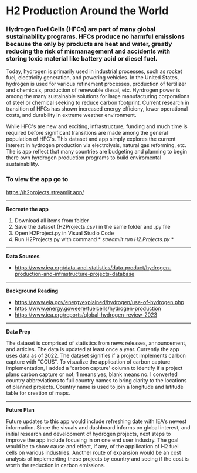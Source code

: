 # H2 Production Around the World
### Hydrogen Fuel Cells (HFCs) are part of many global sustainability programs. HFCs produce no harmful emissions because the only by products are heat and water, greatly reducing the risk of mismanagement and accidents with storing toxic material like battery acid or diesel fuel. 

Today, hydrogen is primarily used in industrial processes, such as rocket fuel, electricity generation, and powering vehicles. In the United States, hydrogen is used for various refinement processes, production of fertilizer and chemicals, production of renewable diesal, etc. Hyrdrogen power is among the many sustainable solutions for large manufacturing corporations of steel or chemical seeking to reduce carbon footprint. Current research in transition of HFCs has shown increased energy efficieny, lower operational costs, and durability in extreme weather environment. 

While HFC's are new and exciting, infrastructure, funding and much time is required before significant transitions are made among the general population of HFC's. This dataset and app simply explores the current interest in hydrogen production via electrolysis, natural gas reforming, etc. The is app reflect that many countries are budgeting and planning to begin there own hyrdrogen production programs to build enviromental sustainability. 

### To view the app go to ### 
https://h2projects.streamlit.app/
____________________________________________________________________________________________________________
**Recreate the app**
1. Download all items from folder
2. Save the dataset (H2Projects.csv) in the same folder and .py file
3. Open H2Project.py in Visual Studio Code
4. Run H2Projects.py with command * *streamlit run H2.Projects.py* *
____________________________________________________________________________________________________________
**Data Sources**
- https://www.iea.org/data-and-statistics/data-product/hydrogen-production-and-infrastructure-projects-database
____________________________________________________________________________________________________________
**Background Reading**
- https://www.eia.gov/energyexplained/hydrogen/use-of-hydrogen.php
- https://www.energy.gov/eere/fuelcells/hydrogen-production
- https://www.iea.org/reports/global-hydrogen-review-2023
____________________________________________________________________________________________________________
**Data Prep**

The dataset is comprised of statistics from news releases, announcement, and articles. The data is updated at least once a year. Currently the app uses data as of 2022. The dataset signifies if a project implements carbon capture with "CCUS". To visualize the application of carbon capture implementation, I added a 'carbon capture' column to identify if a project plans carbon capture or not; 1 means yes, blank means no. I converted country abbreviations to full country names to bring clarity to the locations of planned projects. Country name is used to join a longitude and latitude table for creation of maps.
____________________________________________________________________________________________________________
**Future Plan**

Future updates to this app would include refreshing date with IEA's newest information. Since the visuals and dashboard informs on global interest, and initial research and development of hydrogen projects, next steps to improve the app include focusing in on one end user industry. The goal would be to show cause and effect, if any, of the appllication of H2 fuel cells on various industries. Another route of expansion would be an cost analysis of implementing these projects by country and seeing if the cost is worth the reduction in carbon emissions.

